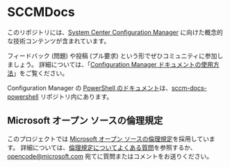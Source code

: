 # <a name="sccmdocs"></a>SCCMDocs

このリポジトリには、[System Center Configuration Manager](https://docs.microsoft.com/sccm) に向けた概念的な技術コンテンツが含まれています。

フィードバック (問題) や投稿 (プル要求) という形でぜひコミュニティに参加しましょう。 詳細については、「[Configuration Manager ドキュメントの使用方法](https://docs.microsoft.com/sccm/core/understand/use-docs)」をご覧ください。 

Configuration Manager の [PowerShell のドキュメント](https://docs.microsoft.com/powershell/sccm/overview?view=sccm-ps)は、[sccm-docs-powershell](https://github.com/MicrosoftDocs/sccm-docs-powershell) リポジトリ内にあります。

## <a name="microsoft-open-source-code-of-conduct"></a>Microsoft オープン ソースの倫理規定

このプロジェクトでは [Microsoft オープン ソースの倫理規定](https://opensource.microsoft.com/codeofconduct/)を採用しています。
詳細については、[倫理規定についてよくある質問](https://opensource.microsoft.com/codeofconduct/faq/)を参照するか、[opencode@microsoft.com](mailto:opencode@microsoft.com) 宛てに質問またはコメントをお送りください。 

